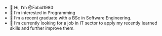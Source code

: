 - 👋 Hi, I’m @Fabid1980
- 👀 I’m interested in Programming
- 💞️ I’m a recent graduate with a BSc in Software Engineering.
- 🌱 I’m currently looking for a job in IT sector to apply  my recently learned skills and further improve them.

<!---
Fabid1980/Fabid1980 is a ✨ special ✨ repository because its `README.md` (this file) appears on your GitHub profile.
You can click the Preview link to take a look at your changes.
--->
